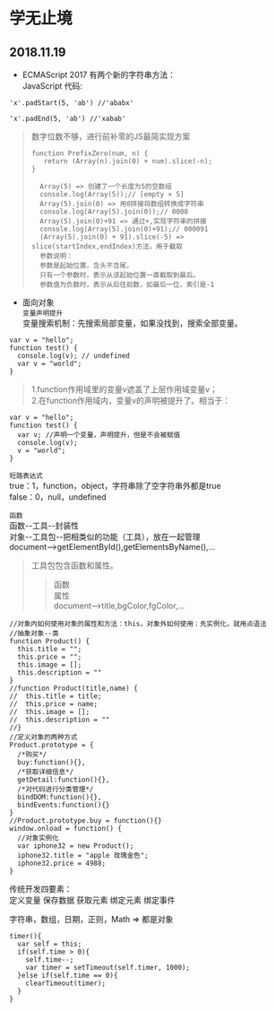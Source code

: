 学无止境
==
2018.11.19
---
* ECMAScript 2017 有两个新的字符串方法：<br>
JavaScript 代码:<br>
```
'x'.padStart(5, 'ab') //'ababx'
```
```
'x'.padEnd(5, 'ab') //'xabab'
```
>数字位数不够，进行前补零的JS最简实现方案
>```
>function PrefixZero(num, n) {
>    return (Array(n).join(0) + num).slice(-n);
>}
>```
>       Array(5) => 创建了一个长度为5的空数组
>       console.log(Array(5));// [empty × 5]
>       Array(5).join(0) => 用0拼接将数组转换成字符串
>       console.log(Array(5).join(0));// 0000
>       Array(5).join(0)+91 => 通过+,实现字符串的拼接
>       console.log(Array(5).join(0)+91);// 000091
>       (Array(5).join(0) + 91).slice(-5) => slice(startIndex,endIndex)方法，用于截取
>       参数说明：
>       参数是起始位置，含头不含尾，
>       只有一个参数时，表示从该起始位置一直截取到最后。
>       参数值为负数时，表示从后往前数，如最后一位，索引是-1

* 面向对象<br>
`变量声明提升`<br>
变量搜索机制：先搜索局部变量，如果没找到，搜索全部变量。<br>
```
var v = "hello";
function test() {
  console.log(v); // undefined
  var v = "world";
}
```
>1.function作用域里的变量v遮盖了上层作用域变量v；<br>
>2.在function作用域内，变量v的声明被提升了。相当于：<br>
```
var v = "hello";
function test() {
  var v; //声明一个变量，声明提升，但是不会被赋值
  console.log(v);
  v = "world";
}
```

`短路表达式`<br>
true：1，function，object，字符串除了空字符串外都是true<br>
false：0，null，undefined<br>

`函数`<br>
函数--工具--封装性<br>
对象--工具包--把相类似的功能（工具），放在一起管理<br>
document-->getElementById(),getElementsByName(),...<br>
>工具包包含函数和属性。<br>
>>函数<br>
>>属性<br>
document-->title,bgColor,fgColor,...<br>
```
//对象内如何使用对象的属性和方法：this，对象外如何使用：先实例化，就用点语法
//抽象对象--类
function Product() {
  this.title = "";
  this.price = "";
  this.image = [];
  this.description = ""
}
//function Product(title,name) {
//  this.title = title;
//  this.price = name;
//  this.image = [];
//  this.description = ""
//}
//定义对象的两种方式
Product.prototype = {
  /*购买*/
  buy:function(){},
  /*获取详细信息*/
  getDetail:function(){},
  /*对代码进行分类管理*/
  bindDOM:function(){},
  bindEvents:function(){}
}
//Product.prototype.buy = function(){}
window.onload = function() {
  //对象实例化
  var iphone32 = new Product();
  iphone32.title = "apple 玫瑰金色";
  iphone32.price = 4988;
}

```
传统开发四要素：<br>
定义变量 保存数据 获取元素 绑定元素 绑定事件<br>

字符串，数组，日期，正则，Math => 都是对象<br>
```
timer(){
  var self = this;
  if(self.time > 0){
    self.time--;
    var timer = setTimeout(self.timer, 1000);
  }else if(self.time == 0){
    clearTimeout(timer);
  }
}
```
